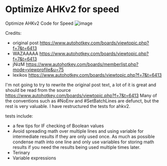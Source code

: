 # Optimize AHKv2 for speed
Optimize AHKv2 Code for Speed
![image](https://github.com/samfisherirl/Compare-Code-Speed-AHKv2/assets/98753696/9c25c281-e2b4-44d6-8945-e971fad7e334)

Credits:
- original post https://www.autohotkey.com/boards/viewtopic.php?f=7&t=6413
- WAZAAAAA https://www.autohotkey.com/boards/viewtopic.php?f=7&t=6413
- jNizM  https://www.autohotkey.com/boards/memberlist.php?mode=viewprofile&u=75
- lexikos https://www.autohotkey.com/boards/viewtopic.php?f=7&t=6413


I'm not going to try to rewrite the original post text, a lot of it is great and should be read from the source https://www.autohotkey.com/boards/viewtopic.php?f=7&t=6413
Many of the conventions such as #NoEnv and #SetBatchLines are defunct, but the rest is very valuable. 
I have restructured the tests for ahkv2. 

tests include:
- a few tips for IF checking of Boolean values
- Avoid spreading math over multiple lines and using variable for intermediate results if they are only used once. As much as possible condense math into one line and only use variables for storing math results if you need the results being used multiple times later.
- Terinary
- Variable expressions

